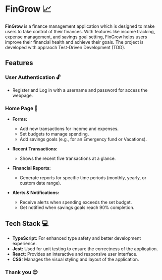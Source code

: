 # FinGrow 📈

**FinGrow** is a finance management application which is designed to make users to take control of their finances. With features like income tracking, expense management, and savings goal setting, FinGrow helps users improve their financial health and achieve their goals. The project is developed with appraoch Test-Driven Development (TDD).

## Features

### User Authentication 🔓
- Register and Log in with a username and password for access the webpage.

### Home Page 📄
- **Forms:**
  - Add new transactions for income and expenses.
  - Set budgets to manage spending.
  - Add savings goals (e.g., for an Emergency fund or Vacations).
  
- **Recent Transactions:**
  - Shows the recent five transactions at a glance.

- **Financial Reports:**
  - Generate reports for specific time periods (monthly, yearly, or custom date range).

- **Alerts & Notifications:**
  - Receive alerts when spending exceeds the set budget.
  - Get notified when savings goals reach 90% completion.

## Tech Stack 💻

- **TypeScript:** For enhanced type safety and better development experience.
- **Jest:** Used for unit testing to ensure the correctness of the application.
- **React:** Provides an interactive and responsive user interface.
- **CSS:** Manages the visual styling and layout of the application.


### Thank you 😊